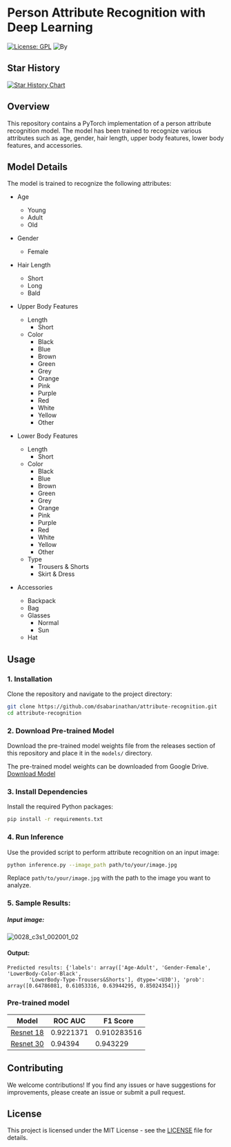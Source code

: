 # Person Attribute Recognition with Deep Learning
[![License: GPL](https://img.shields.io/badge/License-GPL-yellow.svg)](https://opensource.org/licenses/GPL-3.0) ![By](https://img.shields.io/static/v1?label=By&message=PyTorch&color=red)

## Star History

[![Star History Chart](https://api.star-history.com/svg?repos=dsabarinathan/attribute-recognition&type=Date)](https://star-history.com/#dsabarinathan/attribute-recognition&Date)

## Overview

This repository contains a PyTorch implementation of a person attribute recognition model. The model has been trained to recognize various attributes such as age, gender, hair length, upper body features, lower body features, and accessories.

## Model Details

The model is trained to recognize the following attributes:

- Age
  - Young
  - Adult
  - Old

- Gender
  - Female

- Hair Length
  - Short
  - Long
  - Bald

- Upper Body Features
  - Length
    - Short
  - Color
    - Black
    - Blue
    - Brown
    - Green
    - Grey
    - Orange
    - Pink
    - Purple
    - Red
    - White
    - Yellow
    - Other

- Lower Body Features
  - Length
    - Short
  - Color
    - Black
    - Blue
    - Brown
    - Green
    - Grey
    - Orange
    - Pink
    - Purple
    - Red
    - White
    - Yellow
    - Other
  - Type
    - Trousers & Shorts
    - Skirt & Dress

- Accessories
  - Backpack
  - Bag
  - Glasses
    - Normal
    - Sun
  - Hat

## Usage

### 1. Installation

Clone the repository and navigate to the project directory:

```bash
git clone https://github.com/dsabarinathan/attribute-recognition.git
cd attribute-recognition
```

### 2. Download Pre-trained Model

Download the pre-trained model weights file from the releases section of this repository and place it in the `models/` directory.

The pre-trained model weights can be downloaded from Google Drive. [Download Model](https://drive.google.com/file/d/1lxdNB2Ix8bOOTxFeVVz2VcgPQMIuMQCZ/view?usp=sharing)

### 3. Install Dependencies

Install the required Python packages:

```bash
pip install -r requirements.txt
```

### 4. Run Inference

Use the provided script to perform attribute recognition on an input image:

```bash
python inference.py --image_path path/to/your/image.jpg
```

Replace `path/to/your/image.jpg` with the path to the image you want to analyze.

### 5. Sample Results:

##### Input image:

![0028_c3s1_002001_02](https://github.com/dsabarinathan/attribute-recognition/assets/40907627/3b39e073-d39a-4174-8dca-ab152c0d10d9)

#### Output: 

```
Predicted results: {'labels': array(['Age-Adult', 'Gender-Female', 'LowerBody-Color-Black',
       'LowerBody-Type-Trousers&Shorts'], dtype='<U30'), 'prob': array([0.64786081, 0.61053316, 0.63944295, 0.85024354])}
```

### Pre-trained model 


| Model      | ROC AUC     | F1 Score     |
|------------|-------------|--------------|
| [Resnet 18](https://drive.google.com/file/d/1lxdNB2Ix8bOOTxFeVVz2VcgPQMIuMQCZ/view?usp=sharing)  | 0.9221371   | 0.910283516  |
| [Resnet 30](https://drive.google.com/file/d/1hQZQDu0x7ugBLm_bjisJO-oqHhMlaGEo/view?usp=sharing)  | 0.94394     | 0.943229     |


## Contributing

We welcome contributions! If you find any issues or have suggestions for improvements, please create an issue or submit a pull request.

## License

This project is licensed under the MIT License - see the [LICENSE](LICENSE) file for details.


